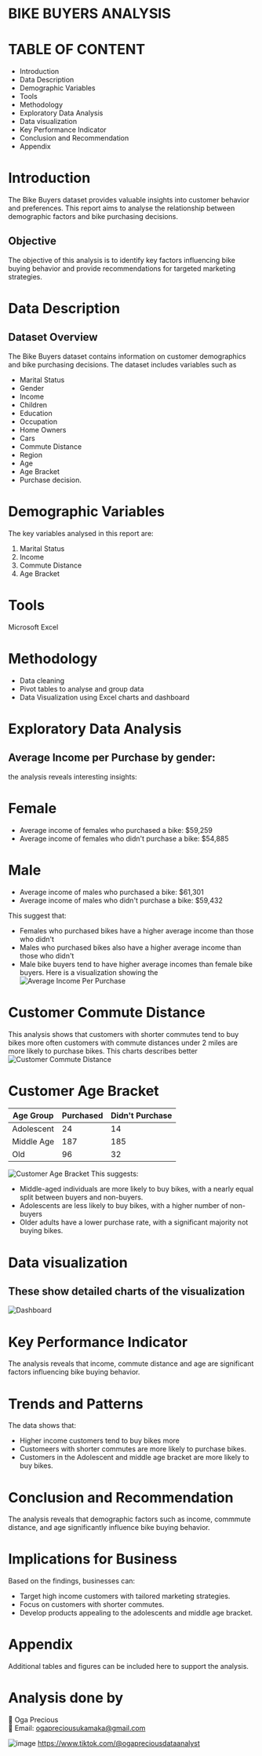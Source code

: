 # BIKE BUYERS ANALYSIS
# TABLE OF CONTENT
* Introduction
* Data Description
* Demographic Variables
* Tools
* Methodology
* Exploratory Data Analysis
* Data visualization
* Key Performance Indicator
* Conclusion and Recommendation
* Appendix

# Introduction
The Bike Buyers dataset provides valuable insights into customer behavior and preferences. This report aims to analyse the relationship between demographic factors and bike purchasing decisions.
## Objective
The objective of this analysis is to identify key factors influencing bike buying behavior and provide recommendations for targeted marketing strategies.

# Data Description

## Dataset Overview
The Bike Buyers dataset contains information on customer demographics and bike purchasing decisions. The dataset includes variables such as
* Marital Status
* Gender
* Income
* Children
* Education
* Occupation
* Home Owners
* Cars
* Commute Distance
* Region
* Age
* Age Bracket
* Purchase decision.

# Demographic Variables
The key variables analysed in this report are:
1. Marital Status
2. Income
3. Commute Distance
4. Age Bracket

# Tools
Microsoft Excel

# Methodology
* Data cleaning
* Pivot tables to analyse and group data
* Data Visualization using Excel charts and dashboard 


# Exploratory Data Analysis
## Average Income per Purchase by gender: 
the analysis reveals interesting insights:
# Female
* Average income of females who purchased a bike: $59,259
* Average income of females who didn't purchase a bike: $54,885
# Male
* Average income of males who purchased a bike: $61,301
* Average income of males who didn't purchase a bike: $59,432

This suggest that:
* Females who purchased bikes have a higher average income than those who didn't
* Males who purchased bikes also have a higher average income than those who didn't
* Male bike buyers tend to have higher average incomes than female bike buyers.
Here is a visualization showing the ![Average Income Per Purchase](https://github.com/OgaPrecious/Excel-Project-on-Bike-Sales-/blob/main/Pivot%20table%201_1.png)                            
# Customer Commute Distance
This analysis shows that customers with shorter commutes tend to buy bikes more often
customers with commute distances under 2 miles are more likely to purchase bikes.
This charts describes better![Customer Commute Distance](https://github.com/OgaPrecious/Excel-Project-on-Bike-Sales-/blob/main/Pivot%20table%201_2.png)


# Customer Age Bracket
Age Group| Purchased| Didn't Purchase|
|--------|---------|----------------|
|Adolescent| 24| 14|
|Middle Age| 187| 185|
|Old| 96| 32|
![Customer Age Bracket](https://github.com/OgaPrecious/Excel-Project-on-Bike-Sales-/blob/main/Pivot%20Table%20two_1.png)
This suggests:
* Middle-aged individuals are more likely to buy bikes, with a nearly equal split between buyers and non-buyers.
* Adolescents are less likely to buy bikes, with a higher number of non-buyers
* Older adults have a lower purchase rate, with a significant majority not buying bikes.

# Data visualization
## These show detailed charts of the visualization
![Dashboard](https://github.com/OgaPrecious/Excel-Project-on-Bike-Sales-/blob/main/Dashboard.png)

# Key Performance Indicator
The analysis reveals that income, commute distance and age are significant factors influencing bike buying behavior.

# Trends and Patterns
The data shows that:
* Higher income customers tend to buy bikes more
* Customeers with shorter commutes are more likely to purchase bikes.
* Customers in the Adolescent and middle  age bracket are more likely to buy bikes.

# Conclusion and Recommendation
The analysis reveals that demographic factors such as income, commmute distance, and age significantly influence bike buying behavior.

# Implications for Business
Based on the findings, businesses can:
* Target high income customers with tailored marketing strategies.
* Focus on customers with shorter commutes.
* Develop products appealing to the adolescents and middle age bracket.

# Appendix
Additional tables and figures can be included here to support the analysis.

# Analysis done by 
📛 Oga Precious  
📧 Email: ogapreciousukamaka@gmail.com  

![image](https://github.com/user-attachments/assets/b1a9565f-352d-418f-8087-3b34341463ec) https://www.tiktok.com/@ogapreciousdataanalyst



  


